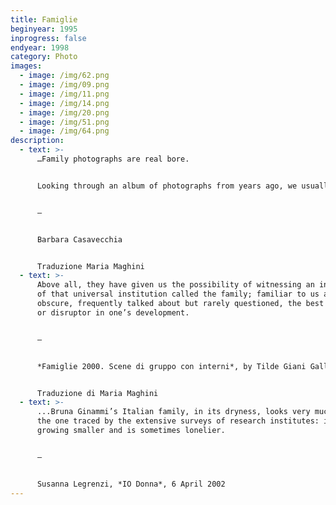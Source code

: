 ```yaml
---
title: Famiglie
beginyear: 1995
inprogress: false
endyear: 1998
category: Photo
images:
  - image: /img/62.png
  - image: /img/09.png
  - image: /img/11.png
  - image: /img/14.png
  - image: /img/20.png
  - image: /img/51.png
  - image: /img/64.png
description:
  - text: >-
      …Family photographs are real bore.


      Looking through an album of photographs from years ago, we usually feel unhappy or horribly embarrassed about a tragically fashionable hairstyle or sweater. You see familiar faces, tables laden with cakes and candles, Christmas tree, graduation parties, wedding, christenings and holidays.


      —


      Barbara Casavecchia


      Traduzione Maria Maghini
  - text: >-
      Above all, they have given us the possibility of witnessing an inside view
      of that universal institution called the family; familiar to us and yet
      obscure, frequently talked about but rarely questioned, the best protector
      or disruptor in one’s development. 


      —


      *Famiglie 2000. Scene di gruppo con interni*, by Tilde Giani Gallino, Einaudi, Torino 2000.


      Traduzione di Maria Maghini
  - text: >-
      ...Bruna Ginammi’s Italian family, in its dryness, looks very much like
      the one traced by the extensive surveys of research institutes: it is
      growing smaller and is sometimes lonelier.


      —


      Susanna Legrenzi, *IO Donna*, 6 April 2002
---
```

